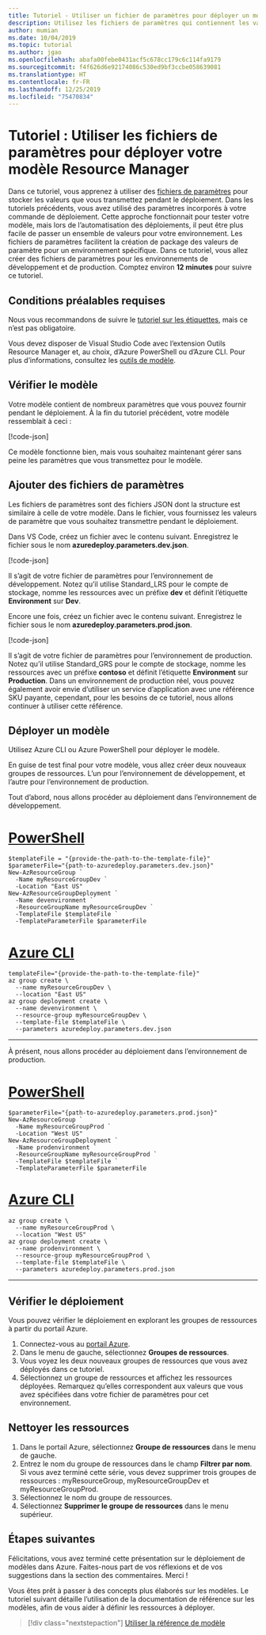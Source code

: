 ```yaml
---
title: Tutoriel - Utiliser un fichier de paramètres pour déployer un modèle
description: Utilisez les fichiers de paramètres qui contiennent les valeurs à utiliser pour le déploiement de votre modèle Azure Resource Manager.
author: mumian
ms.date: 10/04/2019
ms.topic: tutorial
ms.author: jgao
ms.openlocfilehash: abafa00febe0431acf5c678cc179c6c114fa9179
ms.sourcegitcommit: f4f626d6e92174086c530ed9bf3ccbe058639081
ms.translationtype: HT
ms.contentlocale: fr-FR
ms.lasthandoff: 12/25/2019
ms.locfileid: "75470834"
---
```

# <a name="tutorial-use-parameter-files-to-deploy-your-resource-manager-template"></a>Tutoriel : Utiliser les fichiers de paramètres pour déployer votre modèle Resource Manager

Dans ce tutoriel, vous apprenez à utiliser des [fichiers de paramètres](parameter-files.md) pour stocker les valeurs que vous transmettez pendant le déploiement. Dans les tutoriels précédents, vous avez utilisé des paramètres incorporés à votre commande de déploiement. Cette approche fonctionnait pour tester votre modèle, mais lors de l’automatisation des déploiements, il peut être plus facile de passer un ensemble de valeurs pour votre environnement. Les fichiers de paramètres facilitent la création de package des valeurs de paramètre pour un environnement spécifique. Dans ce tutoriel, vous allez créer des fichiers de paramètres pour les environnements de développement et de production. Comptez environ **12 minutes** pour suivre ce tutoriel.

## <a name="prerequisites"></a>Conditions préalables requises

Nous vous recommandons de suivre le [tutoriel sur les étiquettes](template-tutorial-add-tags.md), mais ce n’est pas obligatoire.

Vous devez disposer de Visual Studio Code avec l’extension Outils Resource Manager et, au choix, d’Azure PowerShell ou d’Azure CLI. Pour plus d’informations, consultez les [outils de modèle](template-tutorial-create-first-template.md#get-tools).

## <a name="review-template"></a>Vérifier le modèle

Votre modèle contient de nombreux paramètres que vous pouvez fournir pendant le déploiement. À la fin du tutoriel précédent, votre modèle ressemblait à ceci :

[!code-json[](~/resourcemanager-templates/get-started-with-templates/add-tags/azuredeploy.json)]

Ce modèle fonctionne bien, mais vous souhaitez maintenant gérer sans peine les paramètres que vous transmettez pour le modèle.

## <a name="add-parameter-files"></a>Ajouter des fichiers de paramètres

Les fichiers de paramètres sont des fichiers JSON dont la structure est similaire à celle de votre modèle. Dans le fichier, vous fournissez les valeurs de paramètre que vous souhaitez transmettre pendant le déploiement.

Dans VS Code, créez un fichier avec le contenu suivant. Enregistrez le fichier sous le nom **azuredeploy.parameters.dev.json**.

[!code-json[](~/resourcemanager-templates/get-started-with-templates/add-tags/azuredeploy.parameters.dev.json)]

Il s’agit de votre fichier de paramètres pour l’environnement de développement. Notez qu’il utilise Standard_LRS pour le compte de stockage, nomme les ressources avec un préfixe **dev** et définit l’étiquette **Environment** sur **Dev**.

Encore une fois, créez un fichier avec le contenu suivant. Enregistrez le fichier sous le nom **azuredeploy.parameters.prod.json**.

[!code-json[](~/resourcemanager-templates/get-started-with-templates/add-tags/azuredeploy.parameters.prod.json)]

Il s’agit de votre fichier de paramètres pour l’environnement de production. Notez qu’il utilise Standard_GRS pour le compte de stockage, nomme les ressources avec un préfixe **contoso** et définit l’étiquette **Environment** sur **Production**. Dans un environnement de production réel, vous pouvez également avoir envie d’utiliser un service d’application avec une référence SKU payante, cependant, pour les besoins de ce tutoriel, nous allons continuer à utiliser cette référence.

## <a name="deploy-template"></a>Déployer un modèle

Utilisez Azure CLI ou Azure PowerShell pour déployer le modèle.

En guise de test final pour votre modèle, vous allez créer deux nouveaux groupes de ressources. L’un pour l’environnement de développement, et l’autre pour l’environnement de production.

Tout d’abord, nous allons procéder au déploiement dans l’environnement de développement.

# <a name="powershelltabazure-powershell"></a>[PowerShell](#tab/azure-powershell)

```azurepowershell
$templateFile = "{provide-the-path-to-the-template-file}"
$parameterFile="{path-to-azuredeploy.parameters.dev.json}"
New-AzResourceGroup `
  -Name myResourceGroupDev `
  -Location "East US"
New-AzResourceGroupDeployment `
  -Name devenvironment `
  -ResourceGroupName myResourceGroupDev `
  -TemplateFile $templateFile `
  -TemplateParameterFile $parameterFile
```

# <a name="azure-clitabazure-cli"></a>[Azure CLI](#tab/azure-cli)

```azurecli
templateFile="{provide-the-path-to-the-template-file}"
az group create \
  --name myResourceGroupDev \
  --location "East US"
az group deployment create \
  --name devenvironment \
  --resource-group myResourceGroupDev \
  --template-file $templateFile \
  --parameters azuredeploy.parameters.dev.json
```

---

À présent, nous allons procéder au déploiement dans l’environnement de production.

# <a name="powershelltabazure-powershell"></a>[PowerShell](#tab/azure-powershell)

```azurepowershell
$parameterFile="{path-to-azuredeploy.parameters.prod.json}"
New-AzResourceGroup `
  -Name myResourceGroupProd `
  -Location "West US"
New-AzResourceGroupDeployment `
  -Name prodenvironment `
  -ResourceGroupName myResourceGroupProd `
  -TemplateFile $templateFile `
  -TemplateParameterFile $parameterFile
```

# <a name="azure-clitabazure-cli"></a>[Azure CLI](#tab/azure-cli)

```azurecli
az group create \
  --name myResourceGroupProd \
  --location "West US"
az group deployment create \
  --name prodenvironment \
  --resource-group myResourceGroupProd \
  --template-file $templateFile \
  --parameters azuredeploy.parameters.prod.json
```

---

## <a name="verify-deployment"></a>Vérifier le déploiement

Vous pouvez vérifier le déploiement en explorant les groupes de ressources à partir du portail Azure.

1. Connectez-vous au [portail Azure](https://portal.azure.com).
1. Dans le menu de gauche, sélectionnez **Groupes de ressources**.
1. Vous voyez les deux nouveaux groupes de ressources que vous avez déployés dans ce tutoriel.
1. Sélectionnez un groupe de ressources et affichez les ressources déployées. Remarquez qu’elles correspondent aux valeurs que vous avez spécifiées dans votre fichier de paramètres pour cet environnement.

## <a name="clean-up-resources"></a>Nettoyer les ressources

1. Dans le portail Azure, sélectionnez **Groupe de ressources** dans le menu de gauche.
2. Entrez le nom du groupe de ressources dans le champ **Filtrer par nom**. Si vous avez terminé cette série, vous devez supprimer trois groupes de ressources : myResourceGroup, myResourceGroupDev et myResourceGroupProd.
3. Sélectionnez le nom du groupe de ressources.
4. Sélectionnez **Supprimer le groupe de ressources** dans le menu supérieur.

## <a name="next-steps"></a>Étapes suivantes

Félicitations, vous avez terminé cette présentation sur le déploiement de modèles dans Azure. Faites-nous part de vos réflexions et de vos suggestions dans la section des commentaires. Merci !

Vous êtes prêt à passer à des concepts plus élaborés sur les modèles. Le tutoriel suivant détaille l’utilisation de la documentation de référence sur les modèles, afin de vous aider à définir les ressources à déployer.

> [!div class="nextstepaction"]
> [Utiliser la référence de modèle](template-tutorial-create-encrypted-storage-accounts.md)

